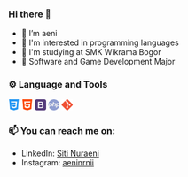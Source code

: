 ### Hi there 👋

- 👋 I’m aeni
- 👀 I'm interested in programming languages
- 🌱 I'm studying at SMK Wikrama Bogor
- 💞️ Software and Game Development Major

### :gear: Language and Tools 

<code><img height="20" src="https://github.com/inialdan/inialdan/blob/master/assets/images/css-3.png"></code>
<code><img height="20" src="https://github.com/inialdan/inialdan/blob/master/assets/images/html-5.png"></code>
<code><img height="20" src="https://github.com/inialdan/inialdan/blob/master/assets/images/bootstrap.png"></code>
<code><img height="20" src="https://github.com/inialdan/inialdan/blob/master/assets/images/php.png"></code>
<code><img height="20" src="https://github.com/inialdan/inialdan/blob/master/assets/images/git.png"></code>

### 📫 You can reach me on:
- LinkedIn: [Siti Nuraeni](https://www.linkedin.com/in/siti-nuraeni-767aaa21b/)
- Instagram: [aeninrnii](https://www.instagram.com/aeninrnii)

